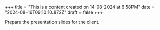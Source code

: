 +++
title = "This is a content created on 14-08-2024 at 6:58PM"
date = "2024-08-16T09:10:10.872Z"
draft = false
+++

  Prepare the presentation slides for the client.
        
